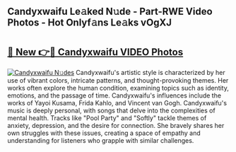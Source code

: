 ## Candyxwaifu Le𝚊ked N𝚞de - Part-RWE Video Photos - Hot Onlyf𝚊ns Le𝚊ks vOgXJ

# <h2><a href="http://ab20065.deff.icu/?id=Candyxwaifu">🔗 New 👉🔴 Candyxwaifu VIDEO Photos</a></h2>

[![Candyxwaifu N𝚞des](https://i.imgur.com/rIISA9y.gif)](http://ab20065.deff.icu/?id=Candyxwaifu)
Candyxwaifu's artistic style is characterized by her use of vibrant colors, intricate patterns, and thought-provoking themes. Her works often explore the human condition, examining topics such as identity, emotions, and the passage of time. Candyxwaifu's influences include the works of Yayoi Kusama, Frida Kahlo, and Vincent van Gogh. Candyxwaifu's music is deeply personal, with songs that delve into the complexities of mental health. Tracks like "Pool Party" and "Softly" tackle themes of anxiety, depression, and the desire for connection. She bravely shares her own struggles with these issues, creating a space of empathy and understanding for listeners who grapple with similar challenges.
